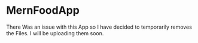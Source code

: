 # MernFoodApp
There Was an issue with this App so I have decided to temporarily removes the Files. I will be uploading them soon.
